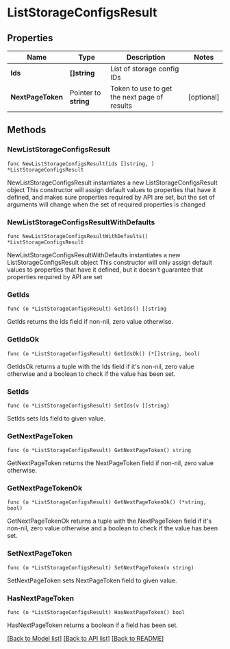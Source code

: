 # ListStorageConfigsResult

## Properties

Name | Type | Description | Notes
------------ | ------------- | ------------- | -------------
**Ids** | **[]string** | List of storage config IDs | 
**NextPageToken** | Pointer to **string** | Token to use to get the next page of results | [optional] 

## Methods

### NewListStorageConfigsResult

`func NewListStorageConfigsResult(ids []string, ) *ListStorageConfigsResult`

NewListStorageConfigsResult instantiates a new ListStorageConfigsResult object
This constructor will assign default values to properties that have it defined,
and makes sure properties required by API are set, but the set of arguments
will change when the set of required properties is changed

### NewListStorageConfigsResultWithDefaults

`func NewListStorageConfigsResultWithDefaults() *ListStorageConfigsResult`

NewListStorageConfigsResultWithDefaults instantiates a new ListStorageConfigsResult object
This constructor will only assign default values to properties that have it defined,
but it doesn't guarantee that properties required by API are set

### GetIds

`func (o *ListStorageConfigsResult) GetIds() []string`

GetIds returns the Ids field if non-nil, zero value otherwise.

### GetIdsOk

`func (o *ListStorageConfigsResult) GetIdsOk() (*[]string, bool)`

GetIdsOk returns a tuple with the Ids field if it's non-nil, zero value otherwise
and a boolean to check if the value has been set.

### SetIds

`func (o *ListStorageConfigsResult) SetIds(v []string)`

SetIds sets Ids field to given value.


### GetNextPageToken

`func (o *ListStorageConfigsResult) GetNextPageToken() string`

GetNextPageToken returns the NextPageToken field if non-nil, zero value otherwise.

### GetNextPageTokenOk

`func (o *ListStorageConfigsResult) GetNextPageTokenOk() (*string, bool)`

GetNextPageTokenOk returns a tuple with the NextPageToken field if it's non-nil, zero value otherwise
and a boolean to check if the value has been set.

### SetNextPageToken

`func (o *ListStorageConfigsResult) SetNextPageToken(v string)`

SetNextPageToken sets NextPageToken field to given value.

### HasNextPageToken

`func (o *ListStorageConfigsResult) HasNextPageToken() bool`

HasNextPageToken returns a boolean if a field has been set.


[[Back to Model list]](../README.md#documentation-for-models) [[Back to API list]](../README.md#documentation-for-api-endpoints) [[Back to README]](../README.md)


